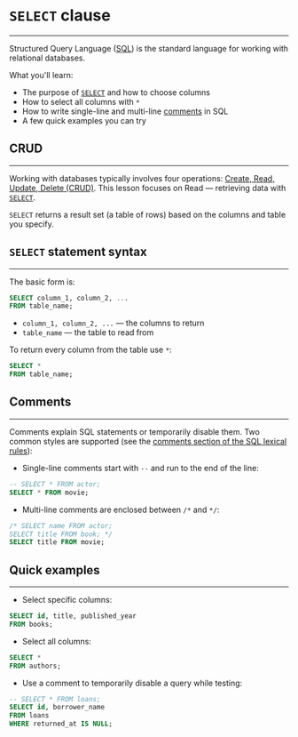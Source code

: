 # **`SELECT` clause**

---

 Structured Query Language ([SQL](https://www.postgresql.org/docs/current/sql.html)) is the standard language for working with relational databases.

What you'll learn:

- The purpose of [`SELECT`](https://www.postgresql.org/docs/current/sql-select.html) and how to choose columns
- How to select all columns with `*`
- How to write single-line and multi-line [comments](https://www.postgresql.org/docs/current/sql-syntax-lexical.html#SQL-SYNTAX-COMMENTS) in SQL
- A few quick examples you can try

## **CRUD**

---

Working with databases typically involves four operations: [Create, Read, Update, Delete (CRUD)](https://en.wikipedia.org/wiki/Create,_read,_update_and_delete). This lesson focuses on Read — retrieving data with [`SELECT`](https://www.postgresql.org/docs/current/sql-select.html).

`SELECT` returns a result set (a table of rows) based on the columns and table you specify.

## **`SELECT` statement syntax**

---

The basic form is:

```sql
SELECT column_1, column_2, ...
FROM table_name;
```

- `column_1, column_2, ...` — the columns to return
- `table_name` — the table to read from

To return every column from the table use `*`:

```sql
SELECT *
FROM table_name;
```

## **Comments**

---

Comments explain SQL statements or temporarily disable them. Two common styles are supported (see the [comments section of the SQL lexical rules](https://www.postgresql.org/docs/current/sql-syntax-lexical.html#SQL-SYNTAX-COMMENTS)):

- Single-line comments start with `--` and run to the end of the line:

```sql
-- SELECT * FROM actor;
SELECT * FROM movie;
```

- Multi-line comments are enclosed between `/*` and `*/`:

```sql
/* SELECT name FROM actor;
SELECT title FROM book; */
SELECT title FROM movie;
```

## **Quick examples**

---

- Select specific columns:

```sql
SELECT id, title, published_year
FROM books;
```

- Select all columns:

```sql
SELECT *
FROM authors;
```

- Use a comment to temporarily disable a query while testing:

```sql
-- SELECT * FROM loans;
SELECT id, borrower_name
FROM loans
WHERE returned_at IS NULL;
```
